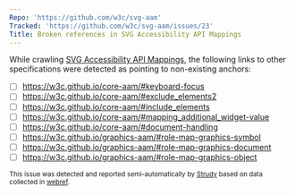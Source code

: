 ```yaml
---
Repo: 'https://github.com/w3c/svg-aam'
Tracked: 'https://github.com/w3c/svg-aam/issues/23'
Title: Broken references in SVG Accessibility API Mappings
---
```


While crawling [SVG Accessibility API Mappings](https://w3c.github.io/svg-aam/), the following links to other specifications were detected as pointing to non-existing anchors:
* [ ] https://w3c.github.io/core-aam/#keyboard-focus
* [ ] https://w3c.github.io/core-aam/#exclude_elements2
* [ ] https://w3c.github.io/core-aam/#include_elements
* [ ] https://w3c.github.io/core-aam/#mapping_additional_widget-value
* [ ] https://w3c.github.io/core-aam/#document-handling
* [ ] https://w3c.github.io/graphics-aam/#role-map-graphics-symbol
* [ ] https://w3c.github.io/graphics-aam/#role-map-graphics-document
* [ ] https://w3c.github.io/graphics-aam/#role-map-graphics-object

<sub>This issue was detected and reported semi-automatically by [Strudy](https://github.com/w3c/strudy/) based on data collected in [webref](https://github.com/w3c/webref/).</sub>
